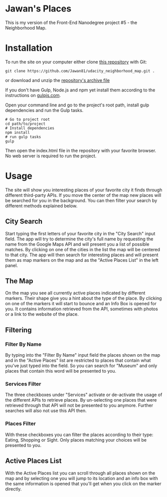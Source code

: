 Jawan's Places
==============

This is my version of the Front-End Nanodegree project #5 - the Neighborhood Map.

Installation
===========
To run the site on your computer either clone [this repository](https://github.com/Jawan81/udacity_neighborhood_map/) with Git:

```
git clone https://github.com/Jawan81/udacity_neighborhood_map.git .
```

or download and unzip the [repository's archive file](https://github.com/Jawan81/udacity_neighborhood_map/archive/master.zip)

If you don't have Gulp, Node.js and npm yet install them according to the instructions on [gulpjs.com](http://gulpjs.com).

Open your command line and go to the project's root path, install gulp dependencies and run the Gulp tasks.

```
# Go to project root
cd path/to/project
# Install dependencies
npm install
# run gulp tasks
gulp
```

Then open the index.html file in the repository with your favorite browser. No web server is required to run the project.

Usage
===

The site will show you interesting places of your favorite city it finds through different third-party APIs. If you move
the center of the map new places will be searched for you in the background. You can then filter your search by different
methods explained below.

## City Search
Start typing the first letters of your favorite city in the "City Search" input field. The app will try to determine the
city's full name by requesting the name from the Google Maps API and will present you a list of possible matches.
By clicking on one of the cities in the list the map will be centered to that city. The app will then search for
interesting places and will present them as map markers on the map and as the "Active Places List" in the left panel.

## The Map
On the map you see all currently active places indicated by different markers. Their shape give you a hint about the
type of the place. By clicking on one of the markers it will start to bounce and an Info Box is opened for you. It contains
information retrieved from the API, sometimes with photos or a link to the website of the place.

## Filtering

### Filter By Name
By typing into the "Filter By Name" input field the places shown on the map and in the "Active Places" list are restricted
to places that contain what you've just typed into the field. So you can search for "Museum" and only places that contain
this word will be presented to you.

### Services Filter
The three checkboxes under "Services" activate or de-activate the usage of the different APIs to retrieve places. By
un-selecting one places that were retrieved through that API will not be presented to you anymore. Further searches will
also not use this API then.

### Places Filter
With these checkboxes you can filter the places according to their type: Eating, Shopping or Sight. Only places matching
your choices will be presented to you.

## Active Places List
With the Active Places list you can scroll through all places shown on the map and by selecting one you will jump to
its location and an info box with the same information is opened that you'll get when you click on the marker directly.


